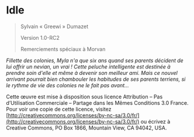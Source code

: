 # Idle

> Sylvain « Greewi » Dumazet
> 
> Version 1.0-RC2
>
> Remerciements spéciaux à Morvan

*Fillette des colonies, Myla n'a que six ans quand ses parents décident de lui offrir un nevian, un vrai ! Cette peluche intelligente est destinée à prendre soin d'elle et même à devenir son meilleur ami. Mais ce nouvel arrivant pourrait bien chambouler les habitudes de ses parents terriens, si le rythme de vie des colonies ne le fait pas avant…*

Cette œuvre est mise à disposition sous licence Attribution – Pas d’Utilisation Commerciale – Partage dans les Mêmes Conditions 3.0 France. Pour voir une copie de cette licence, visitez [http://creativecommons.org/licenses/by-nc-sa/3.0/fr/](http://creativecommons.org/licenses/by-nc-sa/3.0/fr/) ou écrivez à Creative Commons, PO Box 1866, Mountain View, CA 94042, USA.
